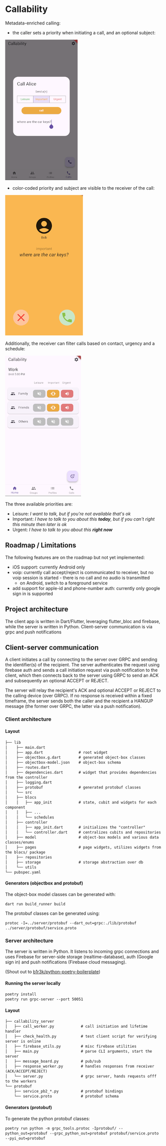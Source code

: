 # Callability

Metadata-enriched calling: 

  - the caller sets a priority when initiating a call, and an optional subject:

![call](screenshots/callability-call-1.png)    

  - color-coded priority and subject are visible to the receiver of the call:

![receive](screenshots/callability-receive-1.png)

Additionally, the receiver can filter calls based on contact, urgency and a schedule:

![schedule](screenshots/callability-profile.png)

The three available priorities are:

  - Leisure: _I want to talk, but if you're not available that's ok_
  - Important: _I have to talk to you about this **today**, but if you can't right this minute then later is ok_
  - Urgent: _I have to talk to you about this **right now**_

## Roadmap / Limitations

The following features are on the roadmap but not yet implemented:

  - iOS support: currently Android only
  - voip: currently call accept/reject is communicated to receiver, but no voip session is started - there is no call and no audio is transmitted
    - on Android, switch to a foreground service 
  - add support for apple-id and phone-number auth: currently only google sign in is supported

## Project architecture

The client app is written in Dart/Flutter, leveraging flutter_bloc and firebase, while
the server is written in Python. Client-server communication is via grpc and push 
notifications

## Client-server communication

A client initiates a call by connecting to the server over GRPC and sending the identifier(s) 
of the recipient. The server authenticates the request using firebase auth and sends a call 
initiation request via push notification to the client, which then connects back to the server
using GRPC to send an ACK and subsequently an optional ACCEPT or REJECT. 

The server will relay the recipient's ACK and optional ACCEPT or REJECT to the calling device 
(over GRPC). If no response is received within a fixed timeframe, the server sends both the 
caller and the recipient a HANGUP message (the former over GRPC, the latter via a push 
notification).

### Client architecture

#### Layout

    ├── lib
    │    ├── main.dart
    │    ├── app.dart                # root widget
    │    ├── objectbox.g.dart        # generated object-box classes
    │    ├── objectbox-model.json    # object-box schema
    │    ├── routes.dart
    │    ├── dependencies.dart       # widget that provides dependencies from the controller
    │    ├── logging.dart
    │    ├── protobuf                # generated protobuf classes
    │    └── src
    │    ├── blocs
    │    │   ├── app_init            # state, cubit and widgets for each component
    │    │   ├── ...
    │    │   └── schedules
    │    ├── controller      
    │    │   ├── app_init.dart       # initializes the "controller"
    │    │   └── controller.dart     # centralizes cubits and repositories
    │    ├── model                   # object-box models and various data classes/enums
    │    ├── pages                   # page widgets, utilizes widgets from the blocs/ package
    │    ├── repositories
    │    ├── storage                 # storage abstraction over db
    │    └── utils 
    └── pubspec.yaml 

#### Generators (objectbox and protobuf)

The object-box model classes can be generated with:

    dart run build_runner build

The protobuf classes can be generated using:

    protoc -I=../server/protobuf --dart_out=grpc:./lib/protobuf ../server/protobuf/service.proto

### Server architecture

The server is written in Python. It listens to incoming grpc connections and uses Firebase for 
server-side storage (realtime-database), auth (Google sign in) and push notifications (Firebase 
cloud messaging).

(Shout out to [b1r3k/python-poetry-boilerplate](https://github.com/b1r3k/python-poetry-boilerplate))

#### Running the server locally

    poetry install
    poetry run grpc-server --port 50051

#### Layout

    ├── callability_server
    │   ├── call_worker.py            # call initiation and lifetime handler
    │   ├── check_health.py           # test client script for verifying server is online
    │   ├── firebase_utils.py         # misc firebase utilities
    │   ├── main.py                   # parse CLI arguments, start the server
    │   ├── message_board.py          # pub/sub
    │   ├── response_worker.py        # handles responses from receiver (ACK/ACCEPT/REJECT)
    │   └── server.py                 # grpc server, hands requests offf to the workers
    └── protobuf
        ├── service_pb2_*.py          # protobuf bindings
        └── service.proto             # protobuf schema

#### Generators (protobuf)

To generate the python protobuf classes:

    poetry run python -m grpc_tools.protoc -Iprotobuf/ --python_out=protobuf --grpc_python_out=protobuf protobuf/service.proto --pyi_out=protobuf
